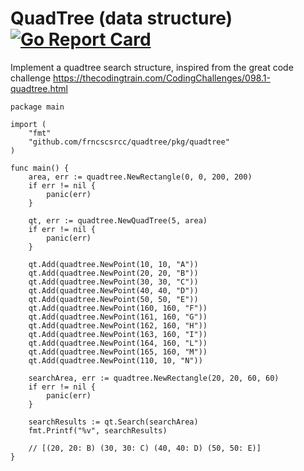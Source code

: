 QuadTree (data structure)
[![Go Report Card](https://goreportcard.com/badge/github.com/frncscsrcc/quadtree)](https://goreportcard.com/report/github.com/frncscsrcc/quadtree)
===

Implement a quadtree search structure, inspired from the great code challenge https://thecodingtrain.com/CodingChallenges/098.1-quadtree.html

```
package main

import (
	"fmt"
	"github.com/frncscsrcc/quadtree/pkg/quadtree"
)

func main() {
	area, err := quadtree.NewRectangle(0, 0, 200, 200)
	if err != nil {
		panic(err)
	}

	qt, err := quadtree.NewQuadTree(5, area)
	if err != nil {
		panic(err)
	}

	qt.Add(quadtree.NewPoint(10, 10, "A"))
	qt.Add(quadtree.NewPoint(20, 20, "B"))
	qt.Add(quadtree.NewPoint(30, 30, "C"))
	qt.Add(quadtree.NewPoint(40, 40, "D"))
	qt.Add(quadtree.NewPoint(50, 50, "E"))
	qt.Add(quadtree.NewPoint(160, 160, "F"))
	qt.Add(quadtree.NewPoint(161, 160, "G"))
	qt.Add(quadtree.NewPoint(162, 160, "H"))
	qt.Add(quadtree.NewPoint(163, 160, "I"))
	qt.Add(quadtree.NewPoint(164, 160, "L"))
	qt.Add(quadtree.NewPoint(165, 160, "M"))
	qt.Add(quadtree.NewPoint(110, 10, "N"))

	searchArea, err := quadtree.NewRectangle(20, 20, 60, 60)
	if err != nil {
		panic(err)
	}

	searchResults := qt.Search(searchArea)
	fmt.Printf("%v", searchResults)

	// [(20, 20: B) (30, 30: C) (40, 40: D) (50, 50: E)]
}
```